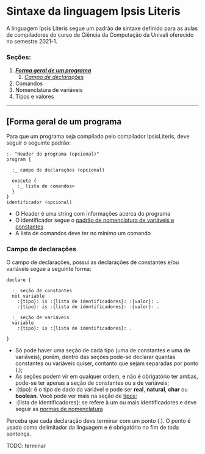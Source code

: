 # Sintaxe da linguagem Ipsis Literis

A linguagem Ipsis Literis segue um padrão de sintaxe definido para as aulas de compiladores 
do curso de Ciência da Computação da Univali oferecido no semestre 2021-1.

### Seções:
1. ***[Forma geral de um programa](#forma-geral)***
   1. *[Campo de declarações](#declaracoes)*
2. Comandos
3. Nomenclatura de variáveis
4. Tipos e valores

---

## [Forma geral de um programa <a name="forma-geral" ></a>

Para que um programa seja compilado pelo compilador IpsisLiteris, deve seguir o seguinte padrão:

```
:- "Header do programa (opcional)"
program {

  :_ campo de declarações (opcional)
  
  execute {
    :_ lista de comandos>
  }
}
identificador (opcional)
```

- O Header é uma string com informações acerca do programa
- O identificador segue o [padrão de nomenclatura de variáveis e constantes]()
- A lista de comandos deve ter no mínimo um comando

### Campo de declarações <a name="declaracoes" ></a>

O campo de declarações, possui as declarações de constantes e/ou variáveis segue a seguinte forma: 

```
declare {

  :_ seção de constantes
  not variable
    :{tipo}: is :{lista de identificadores}: :{valor}: .
    :{tipo}: is :{lista de identificadores}: :{valor}: .
    
  :_ seção de variáveis
  variable
    :{tipo}: is :{lista de identificadores}: .

}
```

- Só pode haver uma seção de cada tipo (uma de constantes e uma de variáveis), 
porém, dentro das seções pode-se declarar quantas constantes ou variáveis quiser, contanto que sejam separadas por ponto (.);
- As seções podem vir em qualquer ordem, e não é obrigatório ter ambas, pode-se ter apenas a seção de constantes ou a de variáveis;
- :{tipo}: é o tipo de dado da variável e pode ser **real**, **natural**, **char** ou **boolean**. Você pode ver mais na seção de [tipos]();
- :{lista de identificadores}: se refere à um ou mais identificadores e deve seguir as [normas de nomenclatura]()

Perceba que cada declaração deve terminar com um ponto (.). 
O ponto é usado como delimitador da linguagem e é obrigatório no fim de toda sentença.

TODO: terminar




